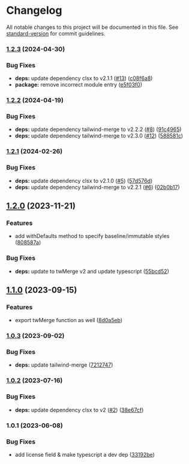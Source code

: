 # Changelog

All notable changes to this project will be documented in this file. See [standard-version](https://github.com/conventional-changelog/standard-version) for commit guidelines.

### [1.2.3](https://github.com/jakxz/tw-classnames/compare/v1.2.2...v1.2.3) (2024-04-30)


### Bug Fixes

* **deps:** update dependency clsx to v2.1.1 ([#13](https://github.com/jakxz/tw-classnames/issues/13)) ([c08f6a8](https://github.com/jakxz/tw-classnames/commit/c08f6a8ceaa6c2e2583e25617522c30e8d93ead6))
* **package:** remove incorrect module entry ([e5f03f0](https://github.com/jakxz/tw-classnames/commit/e5f03f0832c7eb73218fd9a436e74052d392d224))

### [1.2.2](https://github.com/jakxz/tw-classnames/compare/v1.2.1...v1.2.2) (2024-04-19)


### Bug Fixes

* **deps:** update dependency tailwind-merge to v2.2.2 ([#8](https://github.com/jakxz/tw-classnames/issues/8)) ([91c4965](https://github.com/jakxz/tw-classnames/commit/91c496593f1e2395af7c19a4b3b730d962e4e7a3))
* **deps:** update dependency tailwind-merge to v2.3.0 ([#12](https://github.com/jakxz/tw-classnames/issues/12)) ([588581c](https://github.com/jakxz/tw-classnames/commit/588581c204e3d2b785d6d7d24b0dbb70f3f808b6))

### [1.2.1](https://github.com/jakxz/tw-classnames/compare/v1.2.0...v1.2.1) (2024-02-26)


### Bug Fixes

* **deps:** update dependency clsx to v2.1.0 ([#5](https://github.com/jakxz/tw-classnames/issues/5)) ([57d576d](https://github.com/jakxz/tw-classnames/commit/57d576dcd4125cb0d64bcd5113eb2adfa2a80992))
* **deps:** update dependency tailwind-merge to v2.2.1 ([#6](https://github.com/jakxz/tw-classnames/issues/6)) ([02b0b17](https://github.com/jakxz/tw-classnames/commit/02b0b176ad93ba8eef4682c9267c25d0d92303ff))

## [1.2.0](https://github.com/JaKXz/tw-classnames/compare/v1.1.0...v1.2.0) (2023-11-21)


### Features

* add withDefaults method to specify baseline/immutable styles ([808587a](https://github.com/JaKXz/tw-classnames/commit/808587a4597601aaf052c5d437bb9d8fac2609e0))


### Bug Fixes

* **deps:** update to twMerge v2 and update typescript ([55bcd52](https://github.com/JaKXz/tw-classnames/commit/55bcd52e97419c38a1136ccc059d0afdf457018e))

## [1.1.0](https://github.com/JaKXz/tw-classnames/compare/v1.0.3...v1.1.0) (2023-09-15)


### Features

* export twMerge function as well ([8d0a5eb](https://github.com/JaKXz/tw-classnames/commit/8d0a5eb998cb1521fcb476fdcee02de7e33988d1))

### [1.0.3](https://github.com/JaKXz/tw-classnames/compare/v1.0.2...v1.0.3) (2023-09-02)


### Bug Fixes

* **deps:** update tailwind-merge ([7212747](https://github.com/JaKXz/tw-classnames/commit/7212747828518f2cf51cb2651933b58cbe451659))

### [1.0.2](https://github.com/JaKXz/tw-classnames/compare/v1.0.1...v1.0.2) (2023-07-16)


### Bug Fixes

* **deps:** update dependency clsx to v2 ([#2](https://github.com/JaKXz/tw-classnames/issues/2)) ([38e67cf](https://github.com/JaKXz/tw-classnames/commit/38e67cf94deab92bf5276c362bcb0b04315cf719))

### 1.0.1 (2023-06-08)


### Bug Fixes

* add license field & make typescript a dev dep ([33192be](https://github.com/JaKXz/tw-classnames/commit/33192be4b9b27aad5c777265f8985d429847cdac))
